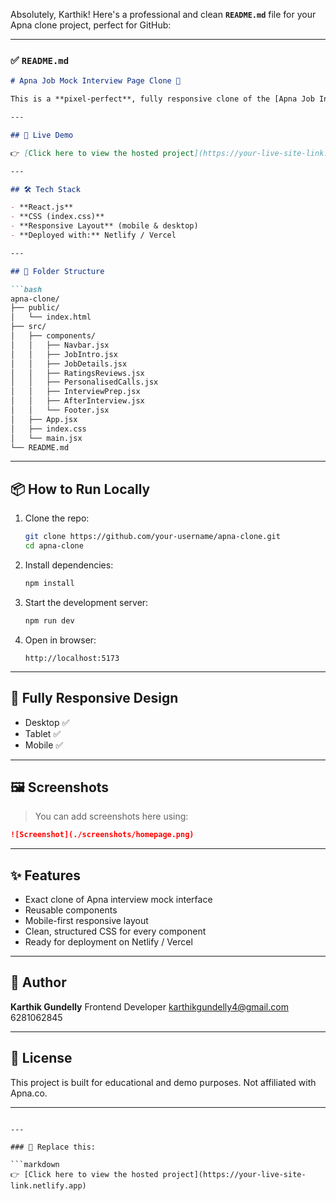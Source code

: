 Absolutely, Karthik! Here's a professional and clean **`README.md`** file for your Apna clone project, perfect for GitHub:

---

### ✅ `README.md`

````markdown
# Apna Job Mock Interview Page Clone 🚀

This is a **pixel-perfect**, fully responsive clone of the [Apna Job Interview Mock Page](https://apna.co/interview-prep/mock-interview/icicibank-headoffieldsales) built using **React JS** and **CSS** (no Tailwind used, pure CSS styling).

---

## 📸 Live Demo

👉 [Click here to view the hosted project](https://your-live-site-link.netlify.app)

---

## 🛠️ Tech Stack

- **React.js**
- **CSS (index.css)**
- **Responsive Layout** (mobile & desktop)
- **Deployed with:** Netlify / Vercel

---

## 📁 Folder Structure

```bash
apna-clone/
├── public/
│   └── index.html
├── src/
│   ├── components/
│   │   ├── Navbar.jsx
│   │   ├── JobIntro.jsx
│   │   ├── JobDetails.jsx
│   │   ├── RatingsReviews.jsx
│   │   ├── PersonalisedCalls.jsx
│   │   ├── InterviewPrep.jsx
│   │   ├── AfterInterview.jsx
│   │   └── Footer.jsx
│   ├── App.jsx
│   ├── index.css
│   └── main.jsx
└── README.md
````

---

## 📦 How to Run Locally

1. Clone the repo:

   ```bash
   git clone https://github.com/your-username/apna-clone.git
   cd apna-clone
   ```

2. Install dependencies:

   ```bash
   npm install
   ```

3. Start the development server:

   ```bash
   npm run dev
   ```

4. Open in browser:

   ```
   http://localhost:5173
   ```

---

## 📱 Fully Responsive Design

* Desktop ✅
* Tablet ✅
* Mobile ✅

---

## 🖼️ Screenshots

> You can add screenshots here using:

```markdown
![Screenshot](./screenshots/homepage.png)
```

---

## ✨ Features

* Exact clone of Apna interview mock interface
* Reusable components
* Mobile-first responsive layout
* Clean, structured CSS for every component
* Ready for deployment on Netlify / Vercel

---

## 🧠 Author

**Karthik Gundelly**
Frontend Developer
karthikgundelly4@gmail.com
6281062845

---

## 📝 License

This project is built for educational and demo purposes.
Not affiliated with Apna.co.

---

````

---

### 🔁 Replace this:

```markdown
👉 [Click here to view the hosted project](https://your-live-site-link.netlify.app)
````
